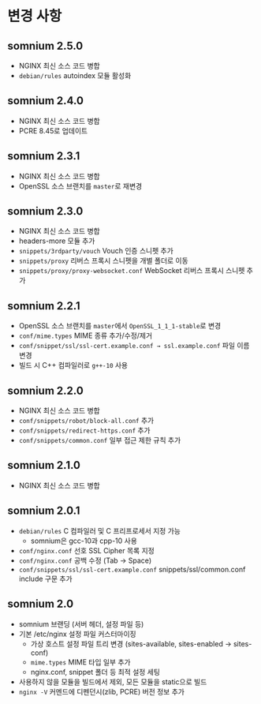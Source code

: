 변경 사항
========
somnium 2.5.0
-------------
  - NGINX 최신 소스 코드 병합
  - `debian/rules` autoindex 모듈 활성화

somnium 2.4.0
-------------
  - NGINX 최신 소스 코드 병합
  - PCRE 8.45로 업데이트

somnium 2.3.1
-------------
  - NGINX 최신 소스 코드 병합
  - OpenSSL 소스 브랜치를 `master`로 재변경

somnium 2.3.0
-------------
  - NGINX 최신 소스 코드 병합
  - headers-more 모듈 추가
  - `snippets/3rdparty/vouch` Vouch 인증 스니펫 추가
  - `snippets/proxy` 리버스 프록시 스니펫을 개별 폴더로 이동
  - `snippets/proxy/proxy-websocket.conf` WebSocket 리버스 프록시 스니펫 추가

somnium 2.2.1
-------------
  - OpenSSL 소스 브랜치를 `master`에서 `OpenSSL_1_1_1-stable`로 변경
  - `conf/mime.types` MIME 종류 추가/수정/제거
  - `conf/snippet/ssl/ssl-cert.example.conf → ssl.example.conf` 파일 이름 변경
  - 빌드 시 C++ 컴파일러로 `g++-10` 사용

somnium 2.2.0
-------------
  - NGINX 최신 소스 코드 병합
  - `conf/snippets/robot/block-all.conf` 추가
  - `conf/snippets/redirect-https.conf` 추가
  - `conf/snippets/common.conf` 일부 접근 제한 규칙 추가

somnium 2.1.0
-------------
  - NGINX 최신 소스 코드 병합

somnium 2.0.1
-------------
  - `debian/rules` C 컴파일러 및 C 프리프로세서 지정 가능
    - somnium은 gcc-10과 cpp-10 사용
  - `conf/nginx.conf` 선호 SSL Cipher 목록 지정
  - `conf/nginx.conf` 공백 수정 (Tab -> Space)
  - `conf/snippets/ssl/ssl-cert.example.conf` snippets/ssl/common.conf include 구문 추가

somnium 2.0
-----------
  - somnium 브랜딩 (서버 헤더, 설정 파일 등)
  - 기본 /etc/nginx 설정 파일 커스터마이징
    - 가상 호스트 설정 파일 트리 변경 (sites-available, sites-enabled → sites-conf)
    - `mime.types` MIME 타입 일부 추가
    - nginx.conf, snippet 폴더 등 최적 설정 세팅
  - 사용하지 않을 모듈을 빌드에서 제외, 모든 모듈을 static으로 빌드
  - `nginx -V` 커멘드에 디펜던시(zlib, PCRE) 버전 정보 추가
